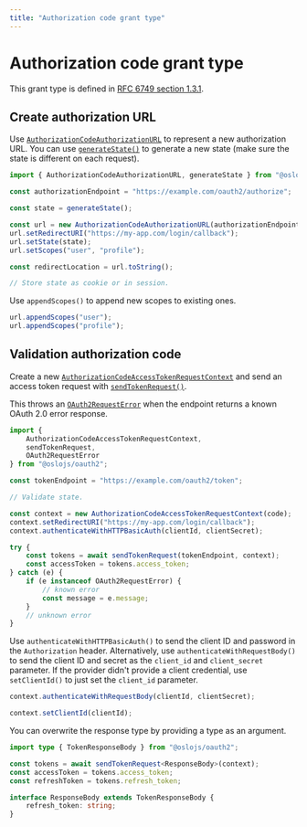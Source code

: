 ```yaml
---
title: "Authorization code grant type"
---
```


# Authorization code grant type

This grant type is defined in [RFC 6749 section 1.3.1](https://datatracker.ietf.org/doc/html/rfc6749#section-1.3.1).

## Create authorization URL

Use [`AuthorizationCodeAuthorizationURL`](/reference/main/AuthorizationCodeAuthorizationURL) to represent a new authorization URL. You can use [`generateState()`](/reference/main/generateState) to generate a new state (make sure the state is different on each request).

```ts
import { AuthorizationCodeAuthorizationURL, generateState } from "@oslojs/oauth2";

const authorizationEndpoint = "https://example.com/oauth2/authorize";

const state = generateState();

const url = new AuthorizationCodeAuthorizationURL(authorizationEndpoint, clientId);
url.setRedirectURI("https://my-app.com/login/callback");
url.setState(state);
url.setScopes("user", "profile");

const redirectLocation = url.toString();

// Store state as cookie or in session.
```

Use `appendScopes()` to append new scopes to existing ones.

```ts
url.appendScopes("user");
url.appendScopes("profile");
```

## Validation authorization code

Create a new [`AuthorizationCodeAccessTokenRequestContext`](/reference/main/AuthorizationCodeAccessTokenRequestContext) and send an access token request with [`sendTokenRequest()`](/reference/main/sendTokenRequest).

This throws an [`OAuth2RequestError`](/reference/main/OAuth2RequestError) when the endpoint returns a known OAuth 2.0 error response.

```ts
import {
	AuthorizationCodeAccessTokenRequestContext,
	sendTokenRequest,
	OAuth2RequestError
} from "@oslojs/oauth2";

const tokenEndpoint = "https://example.com/oauth2/token";

// Validate state.

const context = new AuthorizationCodeAccessTokenRequestContext(code);
context.setRedirectURI("https://my-app.com/login/callback");
context.authenticateWithHTTPBasicAuth(clientId, clientSecret);

try {
	const tokens = await sendTokenRequest(tokenEndpoint, context);
	const accessToken = tokens.access_token;
} catch (e) {
	if (e instanceof OAuth2RequestError) {
		// known error
		const message = e.message;
	}
	// unknown error
}
```

Use `authenticateWithHTTPBasicAuth()` to send the client ID and password in the `Authorization` header. Alternatively, use `authenticateWithRequestBody()` to send the client ID and secret as the `client_id` and `client_secret` parameter. If the provider didn't provide a client credential, use `setClientId()` to just set the `client_id` parameter.

```ts
context.authenticateWithRequestBody(clientId, clientSecret);

context.setClientId(clientId);
```

You can overwrite the response type by providing a type as an argument.

```ts
import type { TokenResponseBody } from "@oslojs/oauth2";

const tokens = await sendTokenRequest<ResponseBody>(context);
const accessToken = tokens.access_token;
const refreshToken = tokens.refresh_token;

interface ResponseBody extends TokenResponseBody {
	refresh_token: string;
}
```
